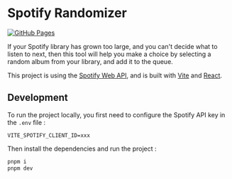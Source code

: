 # Spotify Randomizer

[![GitHub Pages](https://github.com/julesrx/spotify-randomizer/actions/workflows/gh-pages.yml/badge.svg?branch=main)](https://github.com/julesrx/spotify-randomizer/deployments/activity_log?environment=github-pages)

If your Spotify library has grown too large, and you can't decide what to listen to next, then this tool will help you make a choice by selecting a random album from your library, and add it to the queue.

This project is using the [Spotify Web API](https://developer.spotify.com/documentation/web-api), and is built with [Vite](https://vitejs.dev/) and [React](https://react.dev/).

## Development

To run the project locally, you first need to configure the Spotify API key in the `.env` file :

```env
VITE_SPOTIFY_CLIENT_ID=xxx
```

Then install the dependencies and run the project :

```bash
pnpm i
pnpm dev
```
